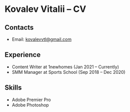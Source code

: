 # Kovalev Vitalii – CV

## Contacts

* Email: kovalevvtl@gmail.com

## Experience

* Content Writer at 1newhomes (Jan 2021 – Currently)
* SMM Manager at Sports School (Sep 2018 – Dec 2020)

## Skills

* Adobe Premier Pro
* Adobe Photoshop